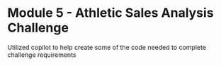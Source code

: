 # Module 5 - Athletic Sales Analysis Challenge

Utilized copilot to help create some of the code needed to complete challenge requirements

